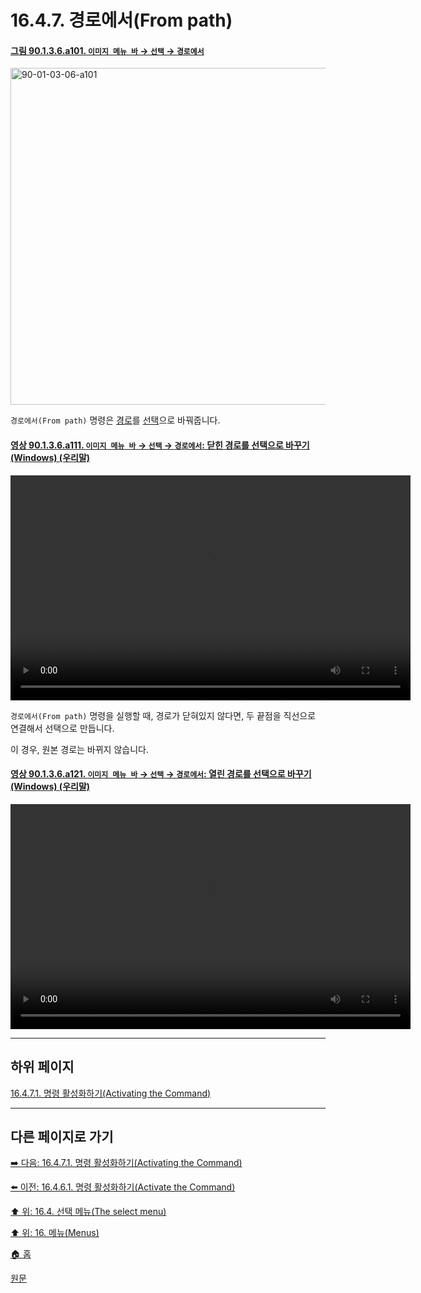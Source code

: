 # 16.4.7. 경로에서(From path)

<a id="90-01-03-06-a101"></a>

#### [그림 90.1.3.6.a101. `이미지 메뉴 바` → `선택` → `경로에서`](./90-01-03-06-from_path.md#90-01-03-06-a101)
<img width="934" height="539" alt="90-01-03-06-a101" src="https://github.com/user-attachments/assets/b2b2a028-8a05-4068-879f-bd480d7c0dde" />

`경로에서(From path)` 명령은 [경로](./14-05-02-00-paths.md)를 [선택](./07-01-00-the-selection.md)으로 바꿔줍니다.

<a id="90-01-03-06-a111"></a>

#### [영상 90.1.3.6.a111. `이미지 메뉴 바` → `선택` → `경로에서`: 닫힌 경로를 선택으로 바꾸기 (Windows) (우리말)](./90-01-03-06-from_path.md#90-01-03-06-a111)
<video controls="controls" width="640" height="360" src="https://github.com/user-attachments/assets/d269e684-cecc-433c-af57-78fc4c2fc335"></video>

`경로에서(From path)` 명령을 실행할 때, 경로가 닫혀있지 않다면, 두 끝점을 직선으로 연결해서 선택으로 만듭니다.

이 경우, 원본 경로는 바뀌지 않습니다.

<a id="90-01-03-06-a121"></a>

#### [영상 90.1.3.6.a121. `이미지 메뉴 바` → `선택` → `경로에서`: 열린 경로를 선택으로 바꾸기 (Windows) (우리말)](./90-01-03-06-from_path.md#90-01-03-06-a121)
<video controls="controls" width="640" height="360" src="https://github.com/user-attachments/assets/35517524-4d5d-4c75-a08b-e3b4a2ee6ded"></video>

***

## 하위 페이지

[16.4.7.1. 명령 활성화하기(Activating the Command)](./16-04-07-01-activating_the_command.md)

***

## 다른 페이지로 가기

[➡️ 다음: 16.4.7.1. 명령 활성화하기(Activating the Command)](./16-04-07-01-activating_the_command.md)

[⬅️ 이전: 16.4.6.1. 명령 활성화하기(Activate the Command)](./16-04-06-01-activating_the_command.md)

[⬆️ 위: 16.4. 선택 메뉴(The select menu)](./16-04-00-the-select-menu.md)

[⬆️ 위: 16. 메뉴(Menus)](./16-00-menus.md)

[🏠 홈](./00-home.md)

[원문](https://docs.gimp.org/2.10/ko/gimp-path-selection-replace.html)